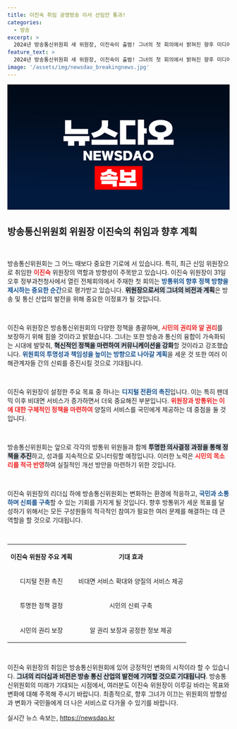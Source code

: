 ```yaml
---
title: 이진숙 취임 공영방송 이사 선임안 통과!
categories:
  - 방송
excerpt: >
  2024년 방송통신위원회 새 위원장, 이진숙이 출범! 그녀의 첫 회의에서 밝혀진 향후 미디어 정책 방향과 파급력 있는 변화는? 클릭해서 확인하세요!
feature_text: >
  2024년 방송통신위원회 새 위원장, 이진숙이 출범! 그녀의 첫 회의에서 밝혀진 향후 미디어 정책 방향과 파급력 있는 변화는? 클릭해서 확인하세요!
image: '/assets/img/newsdao_breakingnews.jpg'
---
```


<p><img src="/assets/img/newsdao_breakingnews.jpg" alt="ontimetimes 속보" /></p>

<h2 data-ke-size="size26">방송통신위원회 위원장 이진숙의 취임과 향후 계획</h2>

<p data-ke-size="size16">&nbsp;</p>

<p>방송통신위원회는 그 어느 때보다 중요한 기로에 서 있습니다. 특히, 최근 신임 위원장으로 취임한 <b><span style="color: #ee2323;">이진숙</span></b> 위원장의 역할과 방향성이 주목받고 있습니다. 이진숙 위원장이 31일 오후 정부과천청사에서 열린 전체회의에서 주재한 첫 회의는 <b><span style="color: #1a5490;">방통위의 향후 정책 방향을 제시하는 중요한 순간</span></b>으로 평가받고 있습니다. <b><span style="background-color: #21538527;">위원장으로서의 그녀의 비전과 계획</span></b>은 방송 및 통신 산업의 발전을 위해 중요한 이정표가 될 것입니다.</p>

<p data-ke-size="size16">&nbsp;</p>

<p>이진숙 위원장은 방송통신위원회의 다양한 정책을 총괄하며, <b><span style="color: #ee2323;">시민의 권리와 알 권리</span></b>를 보장하기 위해 힘쓸 것이라고 밝혔습니다. 그녀는 또한 방송과 통신의 융합이 가속화되는 시대에 발맞춰, <b><span style="background-color: #21538527;">혁신적인 정책을 마련하여 커뮤니케이션을 강화</span></b>할 것이라고 강조했습니다. <b><span style="color: #1a5490;">위원회의 투명성과 책임성을 높이는 방향으로 나아갈 계획</span></b>을 세운 것 또한 여러 이해관계자들 간의 신뢰를 증진시킬 것으로 기대됩니다.</p>

<p data-ke-size="size16">&nbsp;</p>

<p>이진숙 위원장이 설정한 주요 목표 중 하나는 <b><span style="color: #1a5490;">디지털 전환의 촉진</span></b>입니다. 이는 특히 팬데믹 이후 비대면 서비스가 증가하면서 더욱 중요해진 부분입니다. <b><span style="color: #ee2323;">위원장과 방통위는 이에 대한 구체적인 정책을 마련하여</span></b> 양질의 서비스를 국민에게 제공하는 데 중점을 둘 것입니다.</p>

<p data-ke-size="size16">&nbsp;</p>

<p>방송통신위원회는 앞으로 각각의 방통위 위원들과 함께 <b><span style="background-color: #21538527;">투명한 의사결정 과정을 통해 정책을 추진</span></b>하고, 성과를 지속적으로 모니터링할 예정입니다. 이러한 노력은 <b><span style="color: #ee2323;">시민의 목소리를 적극 반영</span></b>하여 실질적인 개선 방안을 마련하기 위한 것입니다.</p>

<p data-ke-size="size16">&nbsp;</p>

<p>이진숙 위원장의 리더십 하에 방송통신위원회는 변화하는 환경에 적응하고, <b><span style="color: #1a5490;">국민과 소통하며 신뢰를 구축</span></b>할 수 있는 기회를 가지게 될 것입니다. 향후 방통위가 세운 목표를 달성하기 위해서는 모든 구성원들의 적극적인 참여가 필요한 여러 문제를 해결하는 데 큰 역할을 할 것으로 기대됩니다.</p>

<p data-ke-size="size16">&nbsp;</p>

<table style="width: 100%; border-collapse: collapse;">
<tr>
<td style="text-align: center; height: 50px;"><b>이진숙 위원장 주요 계획</b></td>
<td style="text-align: center; height: 50px;"><b>기대 효과</b></td>
</tr>
<tr>
<td style="text-align: center; height: 50px;">디지털 전환 촉진</td>
<td style="text-align: center; height: 50px;">비대면 서비스 확대와 양질의 서비스 제공</td>
</tr>
<tr>
<td style="text-align: center; height: 50px;">투명한 정책 결정</td>
<td style="text-align: center; height: 50px;">시민의 신뢰 구축</td>
</tr>
<tr>
<td style="text-align: center; height: 50px;">시민의 권리 보장</td>
<td style="text-align: center; height: 50px;">알 권리 보장과 공정한 정보 제공</td>
</tr>
</table>

<p data-ke-size="size16">&nbsp;</p>

<p>이진숙 위원장의 취임은 방송통신위원회에 있어 긍정적인 변화의 시작이라 할 수 있습니다. <b><span style="background-color: #21538527;">그녀의 리더십과 비전은 방송 통신 산업의 발전에 기여할 것으로 기대됩니다</span></b>. 방송통신위원회의 미래가 기대되는 시점에서, 여러분도 이진숙 위원장이 이루길 바라는 목표와 변화에 대해 주목해 주시기 바랍니다. 최종적으로, 향후 그녀가 이끄는 위원회의 방향성과 변화가 국민들에게 더 나은 서비스로 다가올 수 있기를 바랍니다.</p>
실시간 뉴스 속보는, <a href="https://newsdao.kr" rel="dofollow">https://newsdao.kr</a>


